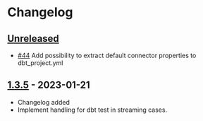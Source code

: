 # Changelog

## [Unreleased]

- [#44](https://github.com/getindata/flink-dbt-adapter/issues/44) Add possibility to extract default connector properties to dbt_project.yml

## [1.3.5] - 2023-01-21

-   Changelog added
-   Implement handling for dbt test in streaming cases.

[Unreleased]: https://github.com/getindata/flink-dbt-adapter/compare/1.3.5...HEAD

[1.3.5]: https://github.com/getindata/flink-dbt-adapter/compare/ddca7b02225a4ecc774e36e3e002fb74544b28f3...1.3.5
